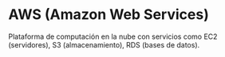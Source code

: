 # AWS (Amazon Web Services)

Plataforma de computación en la nube con servicios como EC2 (servidores), S3 (almacenamiento), RDS (bases de datos).
